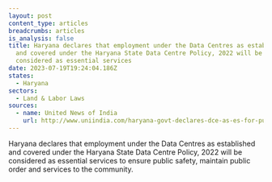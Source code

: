 ```yaml
---
layout: post
content_type: articles
breadcrumbs: articles
is_analysis: false
title: Haryana declares that employment under the Data Centres as established
  and covered under the Haryana State Data Centre Policy, 2022 will be
  considered as essential services
date: 2023-07-19T19:24:04.186Z
states:
  - Haryana
sectors:
  - Land & Labor Laws
sources:
  - name: United News of India
    url: http://www.uniindia.com/haryana-govt-declares-dce-as-es-for-public-safety-and-order/north/news/3009415.html
---
```

Haryana declares that employment under the Data Centres as established and covered under the Haryana State Data Centre Policy, 2022 will be considered as essential services to ensure public safety, maintain public order and services to the community.